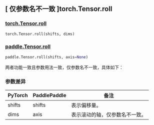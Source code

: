 ## [ 仅参数名不一致 ]torch.Tensor.roll
### [torch.Tensor.roll](https://pytorch.org/docs/stable/generated/torch.Tensor.roll.html?highlight=torch+tensor+roll#torch.Tensor.roll)

```python
torch.Tensor.roll(shifts, dims)
```

### [paddle.Tensor.roll](https://www.paddlepaddle.org.cn/documentation/docs/zh/api/paddle/roll_cn.html#roll)

```python
paddle.Tensor.roll(shifts, axis=None)
```

两者功能一致且参数用法一致，仅参数名不一致，具体如下：
### 参数差异
| PyTorch       | PaddlePaddle | 备注                                                   |
| ------------- | ------------ | ------------------------------------------------------ |
| shifts         | shifts            | 表示偏移量。                   |
| dims          | axis         | 表示滚动的轴，仅参数名不一致。                          |
